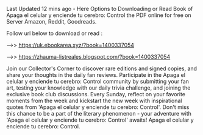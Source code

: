 Last Updated 12 mins ago - Here Options to Downloading or Read Book of Apaga el celular y enciende tu cerebro: Control the PDF online for free on Server Amazon, Reddit, Goodreads.
 
Follow url below to download or read :
 
-->> https://uk.ebookarea.xyz/?book=1400337054
 
-->> https://zhauma-listreales.blogspot.com/?book=1400337054
 
Join our Collector's Corner to discover rare editions and signed copies, and share your thoughts in the daily fan reviews.
Participate in the Apaga el celular y enciende tu cerebro: Control community by submitting your fan art, testing your knowledge with our daily trivia challenge, and joining the exclusive book club discussions.
Every Sunday, reflect on your favorite moments from the week and kickstart the new week with inspirational quotes from 'Apaga el celular y enciende tu cerebro: Control'. Don't miss this chance to be a part of the literary phenomenon - your adventure with 'Apaga el celular y enciende tu cerebro: Control' awaits! Apaga el celular y enciende tu cerebro: Control.

